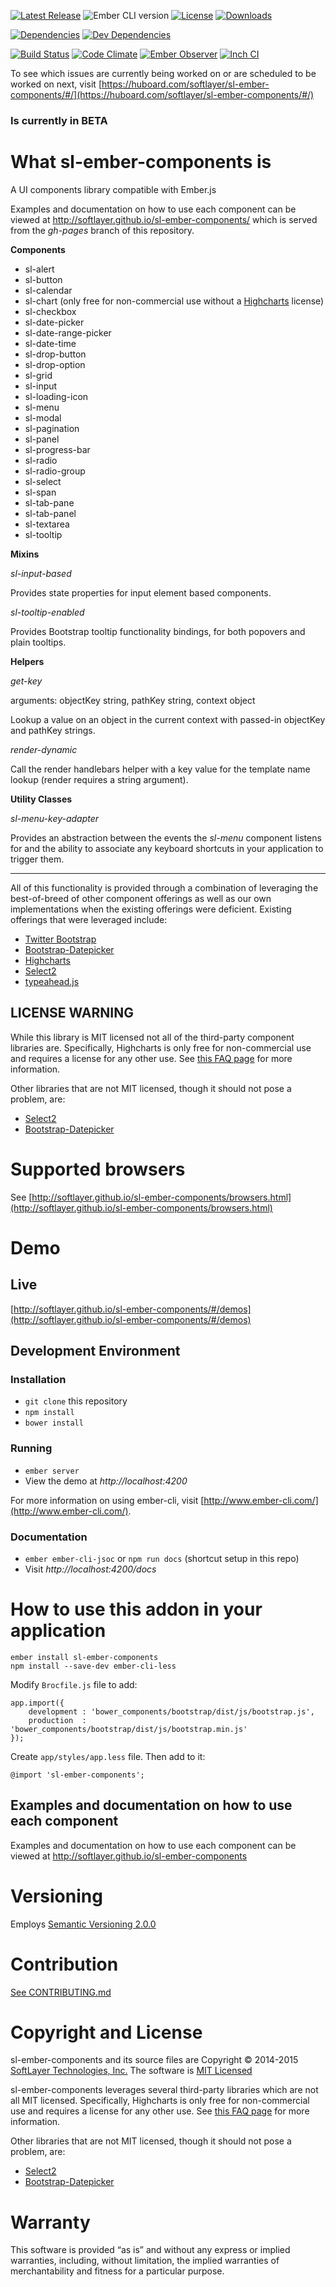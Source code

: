 
[![Latest Release](https://img.shields.io/github/release/softlayer/sl-ember-components.svg)](https://github.com/softlayer/sl-ember-components/releases) ![Ember CLI version](https://img.shields.io/badge/ember%20cli-0.2.7-orange.svg) [![License](https://img.shields.io/npm/l/sl-ember-components.svg)](LICENSE.md) [![Downloads](https://img.shields.io/npm/dm/sl-ember-components.svg)](https://www.npmjs.com/package/sl-ember-components)

[![Dependencies](https://img.shields.io/david/softlayer/sl-ember-components.svg)](https://david-dm.org/softlayer/sl-ember-components) [![Dev Dependencies](https://img.shields.io/david/dev/softlayer/sl-ember-components.svg)](https://david-dm.org/softlayer/sl-ember-components#info=devDependencies)

[![Build Status](https://img.shields.io/travis/softlayer/sl-ember-components/master.svg)](https://travis-ci.org/softlayer/sl-ember-components) [![Code Climate](https://img.shields.io/codeclimate/github/softlayer/sl-ember-components.svg)](https://codeclimate.com/github/softlayer/sl-ember-components) [![Ember Observer](http://emberobserver.com/badges/sl-ember-components.svg)](http://emberobserver.com/addons/sl-ember-components) [![Inch CI](http://inch-ci.org/github/softlayer/sl-ember-components.svg?branch=master)](http://inch-ci.org/github/softlayer/sl-ember-components)

To see which issues are currently being worked on or are scheduled to be worked on next, visit [https://huboard.com/softlayer/sl-ember-components/#/](https://huboard.com/softlayer/sl-ember-components/#/)



### Is currently in BETA



# What sl-ember-components is

A UI components library compatible with Ember.js

Examples and documentation on how to use each component can be viewed at http://softlayer.github.io/sl-ember-components/ which
is served from the *gh-pages* branch of this repository.

**Components**

* sl-alert
* sl-button
* sl-calendar
* sl-chart (only free for non-commercial use without a [Highcharts](http://shop.highsoft.com/faq/non-commercial#what-is-commercial-website) license)
* sl-checkbox
* sl-date-picker
* sl-date-range-picker
* sl-date-time
* sl-drop-button
* sl-drop-option
* sl-grid
* sl-input
* sl-loading-icon
* sl-menu
* sl-modal
* sl-pagination
* sl-panel
* sl-progress-bar
* sl-radio
* sl-radio-group
* sl-select
* sl-span
* sl-tab-pane
* sl-tab-panel
* sl-textarea
* sl-tooltip


**Mixins**

*sl-input-based*

Provides state properties for input element based components.


*sl-tooltip-enabled*

Provides Bootstrap tooltip functionality bindings, for both popovers and plain tooltips.


**Helpers**


*get-key*

arguments: objectKey string, pathKey string, context object

Lookup a value on an object in the current context with passed-in objectKey and pathKey strings.


*render-dynamic*

Call the render handlebars helper with a key value for the template name lookup (render requires a string argument).


**Utility Classes**

*sl-menu-key-adapter*

Provides an abstraction between the events the *sl-menu* component listens for and the ability to associate any keyboard shortcuts in your application to trigger them.


---


All of this functionality is provided through a combination of leveraging the best-of-breed of other component offerings as well as our own implementations when the existing offerings were deficient. Existing offerings that were leveraged include:

* [Twitter Bootstrap](http://getbootstrap.com/)
* [Bootstrap-Datepicker](http://bootstrap-datepicker.readthedocs.org/en/release/#)
* [Highcharts](http://www.highcharts.com/)
* [Select2](http://ivaynberg.github.io/select2/)
* [typeahead.js](https://twitter.github.io/typeahead.js/)

## LICENSE WARNING

While this library is MIT licensed not all of the third-party component libraries are. Specifically, Highcharts is only free for non-commercial use and requires a license for any other use. See
[this FAQ page](http://shop.highsoft.com/faq/non-commercial#what-is-commercial-website) for more information.

Other libraries that are not MIT licensed, though it should not pose a problem, are:

* [Select2](https://github.com/ivaynberg/select2/blob/master/LICENSE)
* [Bootstrap-Datepicker](https://github.com/eternicode/bootstrap-datepicker/blob/release/LICENSE)




# Supported browsers

See [http://softlayer.github.io/sl-ember-components/browsers.html](http://softlayer.github.io/sl-ember-components/browsers.html)





# Demo

## Live

[http://softlayer.github.io/sl-ember-components/#/demos](http://softlayer.github.io/sl-ember-components/#/demos)

## Development Environment

### Installation

* `git clone` this repository
* `npm install`
* `bower install`

### Running

* `ember server`
* View the demo at *http://localhost:4200*

For more information on using ember-cli, visit [http://www.ember-cli.com/](http://www.ember-cli.com/).

### Documentation

* `ember ember-cli-jsoc` or `npm run docs` (shortcut setup in this repo)
* Visit *http://localhost:4200/docs*




# How to use this addon in your application

    ember install sl-ember-components
    npm install --save-dev ember-cli-less

Modify `Brocfile.js` file to add:

```
app.import({
    development : 'bower_components/bootstrap/dist/js/bootstrap.js',
    production  : 'bower_components/bootstrap/dist/js/bootstrap.min.js'
});
```

Create `app/styles/app.less` file. Then add to it:

```
@import 'sl-ember-components';
```



## Examples and documentation on how to use each component

Examples and documentation on how to use each component can be viewed at http://softlayer.github.io/sl-ember-components






# Versioning
Employs [Semantic Versioning 2.0.0](http://semver.org/)



# Contribution
[See CONTRIBUTING.md](https://github.com/softlayer/sl-ember-components/blob/master/CONTRIBUTING.md)



# Copyright and License
sl-ember-components and its source files are Copyright © 2014-2015 [SoftLayer Technologies, Inc.](http://www.softlayer.com/)
The software is [MIT Licensed](https://github.com/softlayer/sl-ember-components/blob/master/LICENSE.md)

sl-ember-components leverages several third-party libraries which are not all MIT licensed. Specifically, Highcharts is only
free for non-commercial use and requires a license for any other use. See
[this FAQ page](http://shop.highsoft.com/faq/non-commercial#what-is-commercial-website) for more information.

Other libraries that are not MIT licensed, though it should not pose a problem, are:

* [Select2](https://github.com/ivaynberg/select2/blob/master/LICENSE)
* [Bootstrap-Datepicker](https://github.com/eternicode/bootstrap-datepicker/blob/release/LICENSE)




# Warranty
This software is provided “as is” and without any express or implied warranties, including, without limitation, the
implied warranties of merchantability and fitness for a particular purpose.
